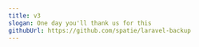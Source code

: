 ```yaml
---
title: v3
slogan: One day you'll thank us for this
githubUrl: https://github.com/spatie/laravel-backup
---
```

